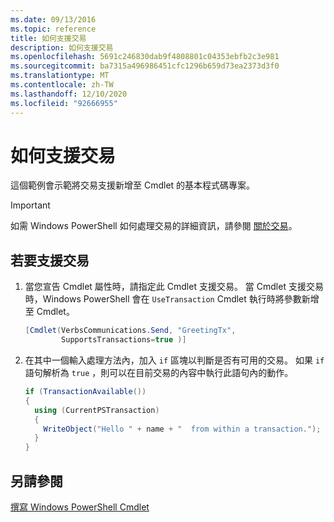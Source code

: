 ```yaml
---
ms.date: 09/13/2016
ms.topic: reference
title: 如何支援交易
description: 如何支援交易
ms.openlocfilehash: 5691c246830dab9f4808801c04353ebfb2c3e981
ms.sourcegitcommit: ba7315a496986451cfc1296b659d73ea2373d3f0
ms.translationtype: MT
ms.contentlocale: zh-TW
ms.lasthandoff: 12/10/2020
ms.locfileid: "92666955"
---
```

# <a name="how-to-support-transactions"></a>如何支援交易

這個範例會示範將交易支援新增至 Cmdlet 的基本程式碼專案。

> [!IMPORTANT]
> 如需 Windows PowerShell 如何處理交易的詳細資訊，請參閱 [關於交易][about_Transactions]。

## <a name="to-support-transactions"></a>若要支援交易

1. 當您宣告 Cmdlet 屬性時，請指定此 Cmdlet 支援交易。
   當 Cmdlet 支援交易時，Windows PowerShell 會在 `UseTransaction` Cmdlet 執行時將參數新增至 Cmdlet。

    ```csharp
    [Cmdlet(VerbsCommunications.Send, "GreetingTx",
            SupportsTransactions=true )]
    ```

2. 在其中一個輸入處理方法內，加入 `if` 區塊以判斷是否有可用的交易。
   如果 `if` 語句解析為 `true` ，則可以在目前交易的內容中執行此語句內的動作。

    ```csharp
    if (TransactionAvailable())
    {
      using (CurrentPSTransaction)
      {
        WriteObject("Hello " + name + "  from within a transaction.");
      }
    }
    ```

## <a name="see-also"></a>另請參閱

[撰寫 Windows PowerShell Cmdlet](./writing-a-windows-powershell-cmdlet.md)

<!-- External URLs -->

[about_Transactions]: /powershell/module/Microsoft.PowerShell.Core/About/about_Transactions
